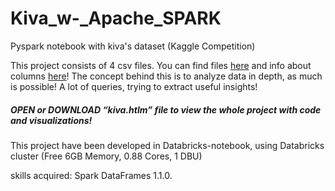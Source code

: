 # Kiva_w-_Apache_SPARK

Pyspark notebook with kiva's dataset (Kaggle Competition)


This project consists of 4 csv files. You can find files [here](https://www.kaggle.com/kiva/data-science-for-good-kiva-crowdfunding/data) and info about columns [here](https://www.kaggle.com/kiva/data-science-for-good-kiva-crowdfunding/discussion/50585)! The concept behind this is to analyze data in depth, as much is possible! A lot of queries, trying to extract useful insights! 

##### OPEN or DOWNLOAD “kiva.htlm” file to view the whole project with code and visualizations!

This project have been developed in Databricks-notebook, using Databricks cluster (Free 6GB Memory, 0.88 Cores, 1 DBU)

skills acquired: Spark DataFrames 1.1.0.